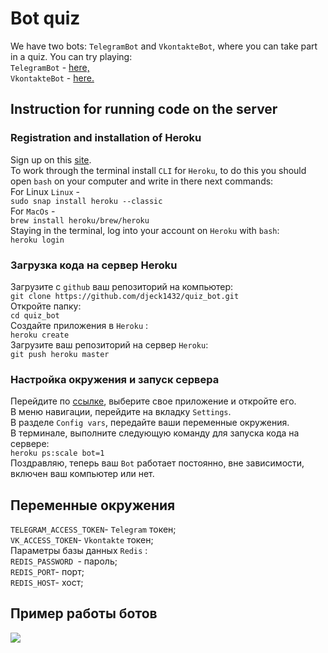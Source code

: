 # Bot quiz
We have two bots: ```TelegramBot``` and ```VkontakteBot```, where you can take part in a quiz. You can try playing:
<br>
 ```TelegramBot``` - <a href='https://t.me/DevmanLesson3_bot'>here,</a>
 <br>
```VkontakteBot``` - <a href='https://vk.com/im?media=&sel=-190053871'>here.</a>

## Instruction for running code on the server

### Registration and installation of Heroku

Sign up on this  <a href='https://signup.heroku.com/dc'>site</a>.
<br>
To work through the terminal install ```CLI``` for ```Heroku```, to do this you should open ``bash`` on your computer and write in there next commands: 
<br>
For Linux  ```Linux``` -<br>
```sudo snap install heroku --classic```
<br>
For ```MacOs``` - <br>
```brew install heroku/brew/heroku```
<br>
Staying in the terminal, log into your account on ```Heroku``` with ```bash```:
<br>
```heroku login```
<br>
### Загрузка кода на сервер Heroku

Загрузите с ```github``` ваш репозиторий на компьютер: 
<br>
```git clone https://github.com/djeck1432/quiz_bot.git```
<br>
Откройте папку:
<br>
```cd quiz_bot ```
<br>
Создайте приложения в ```Heroku``` :
<br>
```heroku create```
<br>
Загрузите ваш репозиторий на сервер ```Heroku```:
<br>
```git push heroku master```
<br>

### Настройка окружения и запуск сервера

Перейдите по <a href='https://dashboard.heroku.com/apps'>ссылке</a>, выберите свое приложение и откройте его.
<br>
В меню навигации, перейдите на вкладку ```Settings```.
<br>
В разделе ```Config vars```, передайте ваши переменные окружения.
<br>
В терминале, выполните следующую команду для запуска кода на сервере:<br>
```heroku ps:scale bot=1```
<br>
Поздравляю, теперь ваш ```Bot``` работает постоянно, вне зависимости, включен ваш компьютер или нет.
<a name='env'></a>

## Переменные окружения 

```TELEGRAM_ACCESS_TOKEN```- ```Telegram``` токен;
<br>
```VK_ACCESS_TOKEN```- ```Vkontakte``` токен;
<br>
Параметры базы данных ```Redis``` :
<br>
```REDIS_PASSWORD ```-  пароль;
<br>
```REDIS_PORT```- порт;
<br>
```REDIS_HOST```- хост;

## Пример работы ботов

<img src='https://dvmn.org/filer/canonical/1569215494/324/'>
